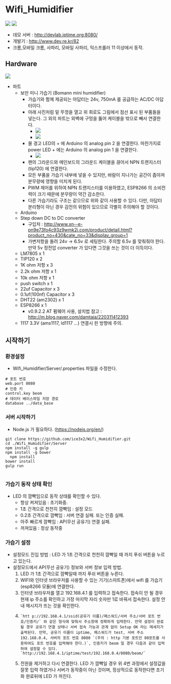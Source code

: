 # Wifi_Humidifier
![](https://github.com/ice3x2/Wifi_Humidifier/blob/master/image/photo1.JPG)
![](https://raw.githubusercontent.com/ice3x2/Wifi_Humidifier/master/image/photo6.jpg)
 * 데모 서버 : http://devlab.iptime.org:8080/
 * 개발기 : http://www.dev.re.kr/82
 * 크롬,모바일 크롬, 사파리, 모바일 사파리, 익스프롤러 11 이상에서 동작. 
 
## Hardware
![](https://raw.githubusercontent.com/ice3x2/Wifi_Humidifier/master/image/Schematic.jpg)
* 파트
  * 보만 미니 가습기 (Bomann mini humidifier)
    * 가습기와 함께 제공되는 아답터는 24v, 750mA 를 공급하는 AC/DC 아답터이다. 
    * 아래 사진처럼 밑 뚜껑을 열고 위 회로도 그림에서 점선 표시 된 부품들을 넣는다. 그 외의 파트는 외벽에 구멍을 뚫어 케이블을 밖으로 빼서 연결한다. 
      * ![](https://github.com/ice3x2/Wifi_Humidifier/blob/master/image/photo3.JPG)
      * ![](https://github.com/ice3x2/Wifi_Humidifier/blob/master/image/photo5.JPG)
    * 물 경고 LED의 + 에 Arduino 의 analog pin 2 을 연결한다. 마찬가지로 power LED + 에는 Arduino 의 analog pin 1 을 연결한다.
      * ![](https://github.com/ice3x2/Wifi_Humidifier/blob/master/image/photo4.JPG)
    * 팬의 그라운드와 메인보드의 그라운드 케이블을 끊어서 NPN 트랜지스터(tip120) 에 연결한다.
    * 모든 부품을 가습기 내부에 넣을 수 있지만, 바람이 지나가는 공간이 좁아져 분무량에 영향을 미치게 된다.  
    * PWM 제어를 위하여 NPN 트랜지스터를 이용하였고, ESP8266 의 소비전력이 크기 때문에 분무량이 약간 감소한다. 
    * 다른 가습기라도 구조는 같으므로 위와 같이 사용할 수 있다. 다만, 아답터 분리형이 아닌 경우 감전의 위험이 있으므로 각별히 주의해야 할 것이다.
  * Arduino 
  * Step down DC to DC converter
    * 구입처 : http://www.xn--e-pn9e73fo4c93z9wmk2j.com/product/detail.html?product_no=430&cate_no=33&display_group=1
    * 가변저항을 돌려 24v -> 6.5v 로 세팅한다. 주의할 6.5v 를 맞춰줘야 한다. 만약 5v 정전압 converter 가 있다면 그것을 쓰는 것이 더 이득이다.
  * LM7805 x 1
  * TIP120 x 2
  * 1K ohm 저항 x 3
  * 2.2k ohm 저항 x 1
  * 10k ohm 저항 x 1
  * push switch x 1
  * 22uf Capacitor x 3
  * 0.1uf(100nf) Capacitor x 3
  * DHT22 (am2302) x 1
  * ESP8266 x 1
    * v0.9.2.2 AT 펌웨어 사용, 설치법 참고 : http://m.blog.naver.com/damtaja/220311412393
  * 1117 3.3V (ams1117, ld1117 ...) 연결시 핀 방향에 주의.
  
## 시작하기
### 환경설정 
  * Wifi_Humidifier/Server/.properties 파일을 수정한다.
  ```
# 포트 번호
web.port 8080 
# 인증 키
control.key beom 
# 데이터 베이스파일 저장 경로
database ../data_base
  
  ```
  
### 서버 시작하기
  * Node.js 가 필요하다. (https://nodejs.org/en/)
  ```
  git clone https://github.com/ice3x2/Wifi_Humidifier.git
  cd ./Wifi_Humidifier/Server
  npm install -g gulp
  npm install -g bower
 	npm install
  bower install
  gulp run
  	
  ```
  
### 가습기 동작 상태 확인
  * LED 의 깜빡임으로 동작 상태를 확인할 수 있다.
    * 항상 켜져있음 : 초기화중.
    * 1초 간격으로 천천히 깜빡임 : 설정 모드
    * 0.2초 간격으로 깜빡임 : 서버 연결 실패. 또는 인증 실패.
    * 아주 빠르게 깜빡임 : AP(무선 공유기) 연결 실패.
    * 꺼져있음 : 정상 동작중
    
### 가습기 설정
  * 설정모드 진입 방법 : LED 가 1초 간격으로 천천히 깜빡일 때 까지 푸쉬 버튼을 누르고 있는다.
  * 설정모드에서 AP(무선 공유기) 정보와 서버 정보 입력 방법. 
     1. LED 가 1초 간격으로 깜빡일때 까지 푸쉬 버튼을 누른다.
     2. WIFI와 인터넷 브라우저를 사용할 수 있는 기기(스마트폰)에서 wifi 를 가습기(esp8266 모듈)에 연결한다.
     3. 인터넷 브라우저를 열고 192.168.4.1 를 입력하고 접속한다. 접속이 안 될 경우 현재 ip 주소를 확인하고 가장 마지막 자리 숫자만 1로 바꿔서 접속한다. 설정 안내 메시지가 뜨는 것을 확인한다.
     4. 	`htt p://192.168.4.1/ssid(공유기 이름)/패스워드/서버 주소/서버 포트 번호/인증키/` 와 같은 형식에 맞춰서 주소창에 정확하게 입력한다. 만약 설정이 완료될 경우 공유기 연결 상태나 서버 접속 가능과 관계 없이 Setup OK 라는 메세지가 출력된다. 만약, 공유기 이름이 iptime, 패스워드가 test, 서버 주소 192.168.0.4, 서버의 포트 번호 8080 `(주의 : http 기본 포트인 80포트를 사용하여도 포트 번호를 입력해야 한다.)`, 인증키가 beom 일 경우 다음과 같이 입력하여 설정할 수 있다. `http://192.168.4.1/iptime/test/192.168.0.4/8080/beom/`
     5. 전원을 제거하고 다시 연결한다. LED 가 깜빡일 경우 위 4번 과정에서 설정값을 잘못 입력 하였거나 서버가 동작중이 아닌 것이며, 정상적으로 동작한다면 초기화 완료뒤에 LED 가 꺼진다. 
  
  
